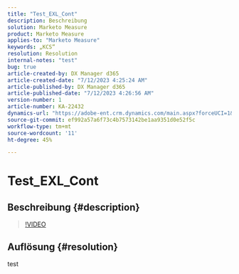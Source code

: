 ```yaml
---
title: "Test_EXL_Cont"
description: Beschreibung
solution: Marketo Measure
product: Marketo Measure
applies-to: "Marketo Measure"
keywords: „KCS“
resolution: Resolution
internal-notes: "test"
bug: true
article-created-by: DX Manager d365
article-created-date: "7/12/2023 4:25:24 AM"
article-published-by: DX Manager d365
article-published-date: "7/12/2023 4:26:56 AM"
version-number: 1
article-number: KA-22432
dynamics-url: "https://adobe-ent.crm.dynamics.com/main.aspx?forceUCI=1&pagetype=entityrecord&etn=knowledgearticle&id=df33ba18-6c20-ee11-9cbd-6045bd0067ea"
source-git-commit: ef992a57a6f73c4b7573142be1aa9351d0e52f5c
workflow-type: tm+mt
source-wordcount: '11'
ht-degree: 45%

---
```


# Test_EXL_Cont

## Beschreibung {#description}



>[!VIDEO](https://video.tv.adobe.com/v/18696?quality=9&amp;learn=on)




## Auflösung {#resolution}


test
